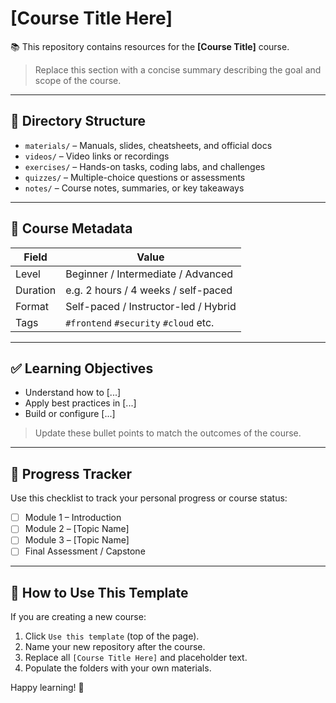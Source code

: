 # [Course Title Here]

📚 This repository contains resources for the **[Course Title]** course.  
> Replace this section with a concise summary describing the goal and scope of the course.

---

## 📂 Directory Structure

- `materials/` – Manuals, slides, cheatsheets, and official docs
- `videos/` – Video links or recordings
- `exercises/` – Hands-on tasks, coding labs, and challenges
- `quizzes/` – Multiple-choice questions or assessments
- `notes/` – Course notes, summaries, or key takeaways

---

## 📅 Course Metadata

| Field    | Value                                  |
|----------|----------------------------------------|
| Level    | Beginner / Intermediate / Advanced     |
| Duration | e.g. 2 hours / 4 weeks / self-paced     |
| Format   | Self-paced / Instructor-led / Hybrid   |
| Tags     | `#frontend` `#security` `#cloud` etc.  |

---

## ✅ Learning Objectives

- Understand how to [...]
- Apply best practices in [...]
- Build or configure [...]

> Update these bullet points to match the outcomes of the course.

---

## 📝 Progress Tracker

Use this checklist to track your personal progress or course status:

- [ ] Module 1 – Introduction
- [ ] Module 2 – [Topic Name]
- [ ] Module 3 – [Topic Name]
- [ ] Final Assessment / Capstone

---

## 🔄 How to Use This Template

If you are creating a new course:

1. Click `Use this template` (top of the page).
2. Name your new repository after the course.
3. Replace all `[Course Title Here]` and placeholder text.
4. Populate the folders with your own materials.

Happy learning! 🚀
